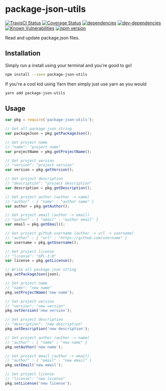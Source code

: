# package-json-utils

[![TravisCI Status][travis-image]][travis-url]
[![Coverage Status][coveralls-image]][coveralls-url]
[![dependencies][dependencies-image]][dependencies-url]
[![dev-dependencies][dev-dependencies-image]][dev-dependencies-url]
[![Known Vulnerabilities][vulnerabilities-image]][vulnerabilities-url]
[![npm version][npm-image]][npm-url]

Read and update package.json files.

## Installation

Simply run a install using your terminal and you're good to go!

```bash
npm install --save package-json-utils
```

If you're a cool kid using Yarn then simply just use yarn as you would

```bash
yarn add package-json-utils
```

## Usage

```Javascript
var pkg = require('package-json-utils');

// Get all package json string
var packageJson = pkg.getPackageJson();

// Get project name
// "name": "project name"
var projectName = pkg.getProjectName();

// Get project version
// "version": "project version"
var version = pkg.getVersion();

// Get project description
// "description": "project description"
var description = pkg.getDescription();

// Get project author (author -> name)
// "author" : { "name" : "author name" }
var author = pkg.getAuthor();

// Get project email (author -> email)
// "author" : { "email" : "author email" }
var email = pkg.getEmail();

// Get project github username (author -> url -> username)
// "author" : { "url" : "https://github.com/username" }
var username = pkg.getUsername();

// Get project license
// "license": "GPL-3.0"
var license = pkg.getLicense();

// Write all package json string
pkg.setPackageJson(json);

// Set project name
// "name": "new name"
pkg.setProjectName('new name');

// Set project version
// "version": "new version"
pkg.setVersion('new version');

// Set project description
// "description": "new description"
pkg.setDescription('new description');

// Set project author (author -> name)
// "author" : { "name" : "new name" }
pkg.setAuthor('new name');

// Set project email (author -> email)
// "author" : { "email" : "new email" }
pkg.setEmail('new email');

// Set project license
// "license": "new license"
pkg.setLicense('new license');
```

[travis-image]: https://travis-ci.org/yadickson/package-json-utils.svg
[travis-url]: https://travis-ci.org/yadickson/package-json-utils

[coveralls-image]: https://coveralls.io/repos/github/yadickson/package-json-utils/badge.svg
[coveralls-url]: https://coveralls.io/github/yadickson/package-json-utils

[dependencies-image]: https://david-dm.org/yadickson/package-json-utils/status.svg
[dependencies-url]: https://david-dm.org/yadickson/package-json-utils?view=list

[dev-dependencies-image]: https://david-dm.org/yadickson/package-json-utils/dev-status.svg
[dev-dependencies-url]: https://david-dm.org/yadickson/package-json-utils?type=dev&view=list

[vulnerabilities-image]: https://snyk.io/package/npm/package-json-utils/badge.svg
[vulnerabilities-url]: https://snyk.io/package/npm/package-json-utils

[npm-image]: https://badge.fury.io/js/package-json-utils.svg
[npm-url]: https://badge.fury.io/js/package-json-utils
